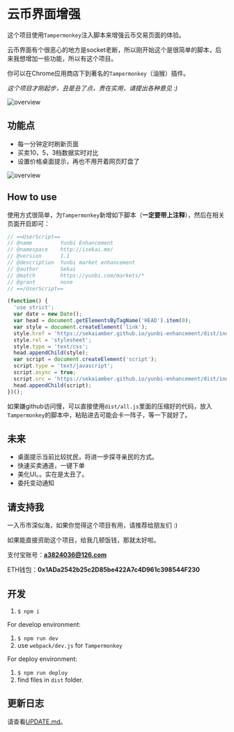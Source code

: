 # 云币界面增强

这个项目使用`Tampermonkey`注入脚本来增强云币交易页面的体验。

云币界面有个很恶心的地方是socket老断，所以刚开始这个是很简单的脚本，后来我想增加一些功能，所以有这个项目。

你可以在Chrome应用商店下到著名的`Tampermonkey`（油猴）插件。

*这个项目才刚起步，丑是丑了点，贵在实用，请提出各种意见 :)*

![overview](https://sekaiamber.github.io/yunbi-enhancement/images/overview.png)

## 功能点

* 每一分钟定时刷新页面
* 买卖10，5，3档数据实时对比
* 设置价格桌面提示，再也不用开着网页盯盘了

![overview](https://sekaiamber.github.io/yunbi-enhancement/images/notify.png)

## How to use

使用方式很简单，为`Tampermonkey`新增如下脚本（**一定要带上注释**），然后在相关页面开启即可：

```javascript
// ==UserScript==
// @name         Yunbi Enhancement
// @namespace    http://isekai.me/
// @version      1.1
// @description  Yunbi market enhancement
// @author       Sekai
// @match        https://yunbi.com/markets/*
// @grant        none
// ==/UserScript==

(function() {
  'use strict';
  var date = new Date();
  var head = document.getElementsByTagName('HEAD').item(0);
  var style = document.createElement('link');
  style.href = 'https://sekaiamber.github.io/yunbi-enhancement/dist/index.css' + '?_=' + date.getMonth() + date.getDate();
  style.rel = 'stylesheet';
  style.type = 'text/css';
  head.appendChild(style);
  var script = document.createElement('script');
  script.type = 'text/javascript';
  script.async = true;
  script.src = 'https://sekaiamber.github.io/yunbi-enhancement/dist/index.js' + '?_=' + date.getMonth() + date.getDate();
  head.appendChild(script);
})();
```

如果嫌github访问慢，可以直接使用`dist/all.js`里面的压缩好的代码，放入`Tampermonkey`的脚本中，粘贴进去可能会卡一阵子，等一下就好了。

## 未来

* 桌面提示当前比较扰民，将进一步探寻亲民的方式。
* 快速买卖通道，一键下单
* 美化UI。。实在是太丑了。
* 委托变动通知

## 请支持我

一入币市深似海，如果你觉得这个项目有用，请推荐给朋友们 :)

如果能直接资助这个项目，给我几顿饭钱，那就太好啦。

支付宝账号：**a3824036@126.com**

ETH钱包：**0x1ADa2542b25c2D85be422A7c4D961c398544F230**

## 开发

1. `$ npm i`

For develop environment:

1. `$ npm run dev`
2. use `webpack/dev.js` for `Tampermonkey`

For deploy environment:

1. `$ npm run deploy`
2. find files in `dist` folder.

## 更新日志

请查看[UPDATE.md](https://github.com/sekaiamber/yunbi-enhancement/blob/master/UPDATE.md)。